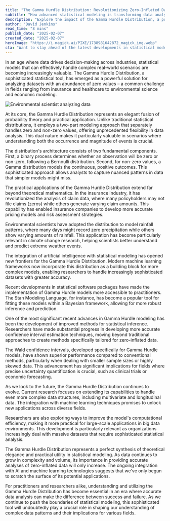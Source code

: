 ```yaml
---
title: "The Gamma Hurdle Distribution: Revolutionizing Zero-Inflated Data Analysis in the AI Era"
subtitle: "How advanced statistical modeling is transforming data analysis across industries"
description: "Explore the impact of the Gamma Hurdle Distribution, a powerful statistical tool for zero-inflated data analysis, revolutionizing industries with AI integration and advanced modeling techniques."
author: "David Jenkins"
read_time: "8 mins"
publish_date: "2025-02-07"
created_date: "2025-02-07"
heroImage: "https://i.magick.ai/PIXE/1738981642872_magick_img.webp"
cta: "Want to stay ahead of the latest developments in statistical modeling and AI? Follow us on LinkedIn for more cutting-edge insights and analysis."
---
```


In an age where data drives decision-making across industries, statistical models that can effectively handle complex real-world scenarios are becoming increasingly valuable. The Gamma Hurdle Distribution, a sophisticated statistical tool, has emerged as a powerful solution for analyzing datasets with an abundance of zero values – a common challenge in fields ranging from insurance and healthcare to environmental science and economic modeling.

![Environmental scientist analyzing data](https://i.magick.ai/PIXE/1738981642876_magick_img.webp)

At its core, the Gamma Hurdle Distribution represents an elegant fusion of probability theory and practical application. Unlike traditional statistical distributions, it employs a two-part modeling approach that separately handles zero and non-zero values, offering unprecedented flexibility in data analysis. This dual nature makes it particularly valuable in scenarios where understanding both the occurrence and magnitude of events is crucial.

The distribution's architecture consists of two fundamental components. First, a binary process determines whether an observation will be zero or non-zero, following a Bernoulli distribution. Second, for non-zero values, a Gamma distribution models the continuous, positive outcomes. This sophisticated approach allows analysts to capture nuanced patterns in data that simpler models might miss.

The practical applications of the Gamma Hurdle Distribution extend far beyond theoretical mathematics. In the insurance industry, it has revolutionized the analysis of claim data, where many policyholders may not file claims (zeros) while others generate varying claim amounts. This capability has enabled insurance companies to develop more accurate pricing models and risk assessment strategies.

Environmental scientists have adopted the distribution to model rainfall patterns, where many days might record zero precipitation while others show varying amounts of rainfall. This application has become particularly relevant in climate change research, helping scientists better understand and predict extreme weather events.

The integration of artificial intelligence with statistical modeling has opened new frontiers for the Gamma Hurdle Distribution. Modern machine learning frameworks now incorporate this distribution as a building block for more complex models, enabling researchers to handle increasingly sophisticated datasets with greater accuracy.

Recent developments in statistical software packages have made the implementation of Gamma Hurdle models more accessible to practitioners. The Stan Modeling Language, for instance, has become a popular tool for fitting these models within a Bayesian framework, allowing for more robust inference and prediction.

One of the most significant recent advances in Gamma Hurdle modeling has been the development of improved methods for statistical inference. Researchers have made substantial progress in developing more accurate confidence interval estimation techniques, moving beyond traditional approaches to create methods specifically tailored for zero-inflated data.

The Wald confidence intervals, developed specifically for Gamma Hurdle models, have shown superior performance compared to conventional methods, particularly when dealing with smaller sample sizes or highly skewed data. This advancement has significant implications for fields where precise uncertainty quantification is crucial, such as clinical trials or economic forecasting.

As we look to the future, the Gamma Hurdle Distribution continues to evolve. Current research focuses on extending its capabilities to handle even more complex data structures, including multivariate and longitudinal data. The integration with machine learning techniques promises to unlock new applications across diverse fields.

Researchers are also exploring ways to improve the model's computational efficiency, making it more practical for large-scale applications in big data environments. This development is particularly relevant as organizations increasingly deal with massive datasets that require sophisticated statistical analysis.

The Gamma Hurdle Distribution represents a perfect synthesis of theoretical elegance and practical utility in statistical modeling. As data continues to grow in complexity and volume, its importance in providing accurate analyses of zero-inflated data will only increase. The ongoing integration with AI and machine learning technologies suggests that we've only begun to scratch the surface of its potential applications.

For practitioners and researchers alike, understanding and utilizing the Gamma Hurdle Distribution has become essential in an era where accurate data analysis can make the difference between success and failure. As we continue to push the boundaries of statistical modeling, this sophisticated tool will undoubtedly play a crucial role in shaping our understanding of complex data patterns and their implications for various fields.